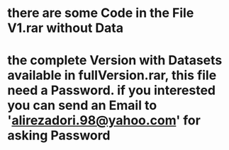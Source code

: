 # there are some Code in the File V1.rar without Data
# the complete Version with Datasets available in fullVersion.rar, this file need a Password. if you interested you can send an Email to  'alirezadori.98@yahoo.com' for asking Password
